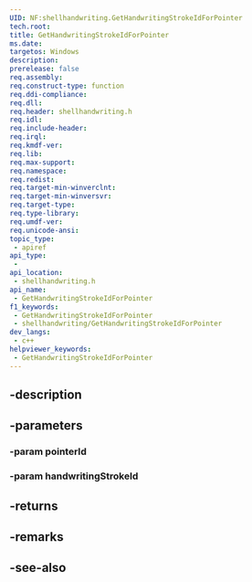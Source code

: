 ```yaml
---
UID: NF:shellhandwriting.GetHandwritingStrokeIdForPointer
tech.root: 
title: GetHandwritingStrokeIdForPointer
ms.date: 
targetos: Windows
description: 
prerelease: false
req.assembly: 
req.construct-type: function
req.ddi-compliance: 
req.dll: 
req.header: shellhandwriting.h
req.idl: 
req.include-header: 
req.irql: 
req.kmdf-ver: 
req.lib: 
req.max-support: 
req.namespace: 
req.redist: 
req.target-min-winverclnt: 
req.target-min-winversvr: 
req.target-type: 
req.type-library: 
req.umdf-ver: 
req.unicode-ansi: 
topic_type:
 - apiref
api_type:
 - 
api_location:
 - shellhandwriting.h
api_name:
 - GetHandwritingStrokeIdForPointer
f1_keywords:
 - GetHandwritingStrokeIdForPointer
 - shellhandwriting/GetHandwritingStrokeIdForPointer
dev_langs:
 - c++
helpviewer_keywords:
 - GetHandwritingStrokeIdForPointer
---
```


## -description

## -parameters

### -param pointerId

### -param handwritingStrokeId

## -returns

## -remarks

## -see-also

